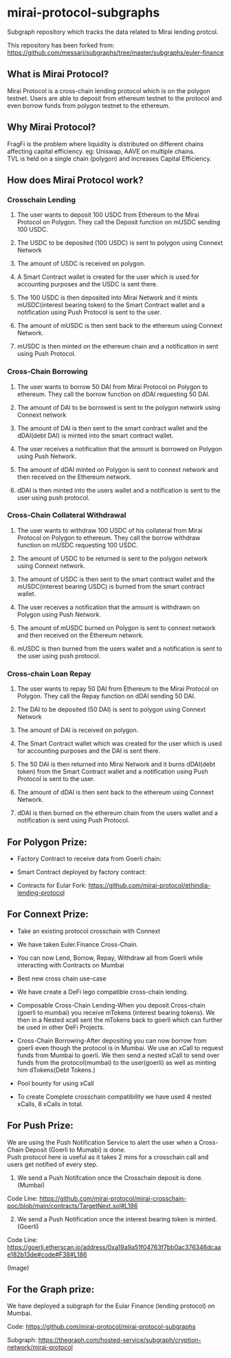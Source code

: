 # mirai-protocol-subgraphs
Subgraph repository which tracks the data related to Mirai lending protcol.

This repository has been forked from: https://github.com/messari/subgraphs/tree/master/subgraphs/euler-finance

## What is Mirai Protocol?

Mirai Protocol is a cross-chain lending protocol which is on the polygon testnet. Users are able to deposit from ethereum testnet to the protocol and even borrow funds from polygon testnet to the ethereum.

## Why Mirai Protocol?

FragFi is the problem where liquidity is distributed on different chains affecting capital efficiency. eg: Uniswap, AAVE on multiple chains.\
TVL is held on a single chain (polygon) and increases Capital Efficiency.

## How does Mirai Protocol work?

### Crosschain Lending

1.  The user wants to deposit 100 USDC from Ethereum to the Mirai Protocol on Polygon. They call the Deposit function on mUSDC sending 100 USDC.

2.  The USDC to be deposited (100 USDC) is sent to polygon using Connext Network

3.  The amount of USDC is received on polygon.

4.  A Smart Contract wallet is created for the user which is used for accounting purposes and the USDC is sent there.

5.  The 100 USDC is then deposited into Mirai Network and it mints mUSDC(interest bearing token) to the Smart Contract wallet and a notification using Push Protocol is sent to the user.

6.  The amount of mUSDC is then sent back to the ethereum using Connext Network.

7.  mUSDC is then minted on the ethereum chain and a notification in sent using Push Protocol.

### Cross-Chain Borrowing

1.  The user wants to borrow 50 DAI from Mirai Protocol on Polygon to ethereum. They call the borrow function on dDAI requesting 50 DAI.

2.  The amount of DAI to be borrowed is sent to the polygon network using Connext network

3.  The amount of DAI is then sent to the smart contract wallet and the dDAI(debt DAI) is minted into the smart contract wallet.

4.  The user receives a notification that the amount is borrowed on Polygon using Push Network.

5.  The amount of dDAI minted on Polygon is sent to connext network and then received on the Ethereum network.

6.  dDAI is then minted into the users wallet and a notification is sent to the user using push protocol.

### Cross-Chain Collateral Withdrawal

1.  The user wants to withdraw 100 USDC of his collateral from Mirai Protocol on Polygon to ethereum. They call the borrow withdraw function on mUSDC requesting 100 USDC.

2.  The amount of USDC to be returned is sent to the polygon network using Connext network.

3.  The amount of USDC is then sent to the smart contract wallet and the mUSDC(interest bearing USDC) is burned from the smart contract wallet.

4.  The user receives a notification that the amount is withdrawn on Polygon using Push Network.

5.  The amount of mUSDC burned on Polygon is sent to connext network and then received on the Ethereum network.

6.  mUSDC is then burned from the users wallet and a notification is sent to the user using push protocol.

### Cross-chain Loan Repay

1.  The user wants to repay 50 DAI from Ethereum to the Mirai Protocol on Polygon. They call the Repay function on dDAI sending 50 DAI.

2.  The DAI to be deposited (50 DAI) is sent to polygon using Connext Network

3.  The amount of DAI is received on polygon.

4.  The Smart Contract wallet which was created for the user which is used for accounting purposes and the DAI is sent there.

5.  The 50 DAI is then returned into Mirai Network and it burns dDAI(debt token) from the Smart Contract wallet and a notification using Push Protocol is sent to the user.

6.  The amount of dDAI is then sent back to the ethereum using Connext Network.

7.  dDAI is then burned on the ethereum chain from the users wallet and a notification is sent using Push Protocol.

## For Polygon Prize:

- Factory Contract to receive data from Goerli chain:

- Smart Contract deployed by factory contract:

- Contracts for Eular Fork: https://github.com/mirai-protocol/ethindia-lending-protocol

## For Connext Prize:

-   Take an existing protocol crosschain with Connext

-   We have taken Euler.Finance Cross-Chain.

-   You can now Lend, Borrow, Repay, Withdraw all from Goerli while interacting with Contracts on Mumbai

-   Best new cross chain use-case

-   We have create a DeFi lego compatible cross-chain lending.

-   Composable Cross-Chain Lending-When you deposit Cross-chain (goerli to mumbai) you receive mTokens (interest bearing tokens). We then in a Nested xcall sent the mTokens back to goerli which can further be used in other DeFi Projects.

-   Cross-Chain Borrowing-After depositing you can now borrow from goerli even though the protocol is in Mumbai. We use an xCall to request funds from Mumbai to goerli. We then send a nested xCall to send over funds from the protocol(mumbai) to the user(goerli) as well as minting him dTokens(Debt Tokens.)

-   Pool bounty for using xCall

-   To create Complete crosschain compatibility we have used 4 nested xCalls, 8 xCalls in total.

## For Push Prize:

We are using the Push Notification Service to alert the user when a Cross-Chain Deposit (Goerli to Mumabi) is done.\
Push protocol here is useful as it takes 2 mins for a crosschain call and users get notified of every step.

1.  We send a Push Notifcation once the Crosschain deposit is done. (Mumbai)

Code Line: https://github.com/mirai-protocol/mirai-crosschain-poc/blob/main/contracts/TargetNext.sol#L186

2.  We send a Push Notification once the interest bearing token is minted. (Goerli)

Code Line: https://goerli.etherscan.io/address/0xa19a9a51f04763f7bb0ac376346dcaae182b13de#code#F38#L186

(Image)

## For the Graph prize:

We have deployed a subgraph for the Eular Finance (lending protocol) on Mumbai.

Code: https://github.com/mirai-protocol/mirai-protocol-subgraphs

Subgraph: https://thegraph.com/hosted-service/subgraph/cryption-network/mirai-protocol
